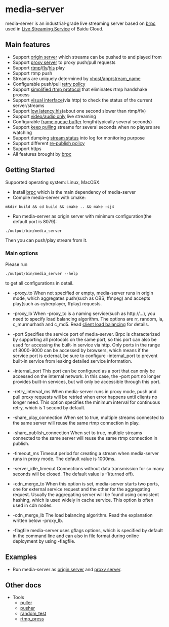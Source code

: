 # media-server

media-server is an industrial-grade live streaming server based on [brpc](https://github.com/brpc/brpc) used in [Live Streaming Service](https://cloud.baidu.com/product/lss.html) of Baidu Cloud.

## Main features

* Support [origin server](docs/cn/origin_server.md) which streams can be pushed to and played from
* Support [proxy server](docs/cn/proxy_server.md) to proxy push/pull requests
* Support [rtmp](https://www.adobe.com/devnet/rtmp.html)/[flv](https://en.wikipedia.org/wiki/Flash_Video)/[hls](https://en.wikipedia.org/wiki/HTTP_Live_Streaming) play
* Support rtmp push
* Streams are uniquely determined by [vhost/app/stream_name](docs/cn/vhost_app_stream.md)
* Configurable push/pull [retry policy](docs/cn/retry_policy.md)
* Support [simplified rtmp protocol](docs/cn/simplified_rtmp.md) that eliminates rtmp handshake process
* Support [visual interface](docs/cn/http_service.md)(via http) to check the status of the current server/streams
* Support [low latency hls](docs/cn/low_latency_hls.md)(about one second slower than rtmp/flv)
* Support [video/audio only](docs/cn/av_only.md) live streaming
* Configurable [frame queue buffer](docs/cn/frame_queue.md) length(typically several seconds)
* Support [keep pulling](docs/cn/keep_pulling.md) streams for several seconds when no players are watching
* Support dumping [stream status](docs/cn/stream_status.md) into log for monitoring purpose
* Support different [re-publish policy](docs/cn/republish_policy.md)
* Support https
* All features brought by [brpc](https://github.com/brpc/brpc)

## Getting Started

Supported operating system: Linux, MacOSX.

* Install [brpc](https://github.com/brpc/brpc/blob/master/docs/cn/getting_started.md)  which is the main dependency of media-server
* Compile media-server with cmake:
```shell
mkdir build && cd build && cmake .. && make -sj4
```
* Run media-server as origin server with minimum configuration(the default port is 8079):
```shell
./output/bin/media_server
```
Then you can push/play stream from it.

### Main options

Please run 
```
./output/bin/media_server --help
```
to get all configurations in detail.

* -proxy_to
When not specified or empty, media-server runs in origin mode, which aggregates push(such as OBS, ffmpeg) and accepts play(such as cyberplayer, ffplay) requests.

* -proxy_lb
When -proxy_to is a naming service(such as http://...), you need to specify load balancing algorithm. The options are rr, random, la, c_murmurhash and c_md5. Read [client load balancing](https://github.com/brpc/brpc/blob/master/docs/en/client.md#user-content-load-balancer) for details.

* -port
Specifies the service port of media-server. Brpc is characterized by supporting all protocols on the same port, so this port can also be used for accessing the built-in service via http. Only ports in the range of 8000-9000 can be accessed by browsers, which means if the service port is external, be sure to configure -internal_port to prevent built-in service from leaking detailed service information.

* -internal_port
This port can be configured as a port that can only be accessed on the internal network. In this case, the -port port no longer provides built-in services, but will only be accessible through this port.

* -retry_interval_ms
When media-server runs in proxy mode, push and pull proxy requests will be retried when error happens until clients no longer need. This option specifies the minimum interval for continuous retry, which is 1 second by default.

* -share_play_connection
When set to true, multiple streams connected to the same server will reuse the same rtmp connection in play.

* -share_publish_connection
When set to true, multiple streams connected to the same server will reuse the same rtmp connection in publish.

* -timeout_ms
Timeout period for creating a stream when media-server runs in proxy mode. The default value is 1000ms.

* -server_idle_timeout
Connections without data transmission for so many seconds will be closed. The default value is -1(turned off).

* -cdn_merge_to
When this option is set, media-server starts two ports, one for external service request and the other for the aggregating request. Usually the aggregating server will be found using consistent hashing, which is used widely in cache service. This option is often used in cdn nodes.

* -cdn_merge_lb
The load balancing algorithm. Read the explanation written below -proxy_lb.

* -flagfile
media-server uses gflags options, which is specified by default in the command line and can also in file format during online deployment by using -flagfile.

## Examples

* Run media-server as [origin server](docs/cn/origin_server.md) and [proxy server](docs/cn/proxy_server.md).

## Other docs

* Tools
    * [puller](docs/cn/puller.md)
    * [pusher](docs/cn/pusher.md)
    * [random_test](docs/cn/random_test.md)
    * [rtmp_press](docs/cn/rtmp_press.md)
